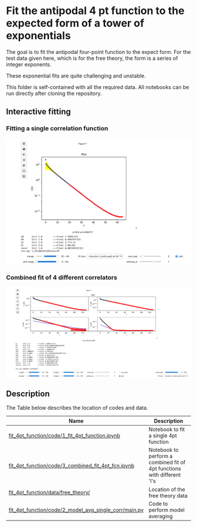 # Fit the antipodal 4 pt function to the expected form of a tower of exponentials
The goal is to fit the antipodal four-point function to the expect form.
For the test data given here, which is for the free theory, the form is a series of integer exponents. 

These exponential fits are quite challenging and unstable.

This folder is self-contained with all the required data. All notebooks can be run directly after cloning the repository.

## Interactive fitting
### Fitting a single correlation function
![](https://github.com/vmos1/Code_highlights/blob/main/2_Correlated_Fits_QFE/images/fit_img1.png)
### Combined fit of 4 different correlators
![](https://github.com/vmos1/Code_highlights/blob/main/2_Correlated_Fits_QFE/images/fit_img2.png)

## Description

The Table below describes the location of codes and data.

| Name | Description |
| --- | ---|
| [fit_4pt_function/code/1_fit_4pt_function.ipynb](https://github.com/vmos1/Code_highlights/tree/main/2_Correlated_Fits_QFE/fit_4pt_function/code/1_fit_4pt_function.ipynb) | Notebook to fit a single 4pt function |
|[fit_4pt_function/code/3_combined_fit_4pt_fcn.ipynb](https://github.com/vmos1/Code_highlights/tree/main/2_Correlated_Fits_QFE/fit_4pt_function/code/3_combined_fit_4pt_fcn.ipynb) | Notebook to perform a combined fit of 4pt functions with different 'l's |
| [fit_4pt_function/data/free_theory/](https://github.com/vmos1/Code_highlights/tree/main/2_Correlated_Fits_QFE/fit_4pt_function/data/free_theory) |Location of the free theory data |
| [fit_4pt_function/code/2_model_avg_single_corr/main.py](https://github.com/vmos1/Code_highlights/tree/main/2_Correlated_Fits_QFE/fit_4pt_function/code/2_model_avg_single_corr/main.py)|Code to perform model averaging |
